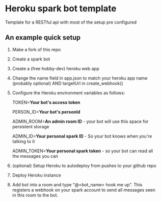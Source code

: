 # Heroku spark bot template
Template for a RESTful api with most of the setup pre configured

## An example quick setup

1. Make a fork of this repo

2. Create a spark bot

3. Create a (free hobby-dev) heroku web app

4. Change the name field in app.json to match your heroku app name (probably optional) AND targetUrl in create_webhook()

5. Configure the Heroku environment variables as follows:
    
    TOKEN=**Your bot's access token**
    
    PERSON_ID=**Your bot's personId**

    ADMIN_ROOM=**An admin room ID** - your bot will use this space for persistent storage

    ADMIN_ID=**Your personal spark ID** - So your bot knows when you're talking to it

    ADMIN_TOKEN=**Your personal spark token** - so your bot can read all the messages you can
    
6. (optional) Setup Heroku to autodeploy from pushes to your github repo

7. Deploy Heroku instance

8. Add bot into a room and type "@<bot_name> hook me up". This registers a webhook on your spark account to send all messages seen in this room to the bot.
